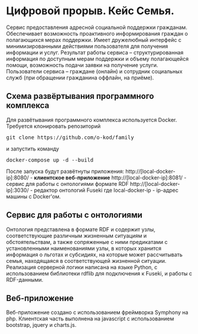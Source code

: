 # Цифровой прорыв. Кейс Семья.

Сервис предоставления адресной социальной поддержки гражданам. Обеспечивает возможность проактивного  информирования граждан о полагающихся мерах поддержки. Имеет дружелюбный интерфейс с минимизированными действиями пользователя для получения информации и услуг. Результат работы сервиса – структурированная информация по доступным мерам поддержки и объему полагающейся помощи, возможность подачи заявки на получение услуги. Пользователи сервиса – граждане (онлайн) и сотрудник социальных служб (при обращении гражданина оффлайн, на приёме). 

## Схема развёртывания программного комплекса

Для развётывания программного комплекса используется Docker. Требуется клонировать репозиторий

<pre>
git clone https://github.com/o-kod/family
</pre>

и запустить команду

<pre>
docker-compose up -d --build
</pre>

После запуска будут развётнуты приложения:
http://[local-docker-ip]:8080/ - __клиентское веб-приложение__
http://[local-docker-ip]:8081/ - сервис для работы с онтологиями формате RDF
http://[local-docker-ip]:3030/ - редактор онтологий Fuseki
где local-docker-ip - ip-адрес машины с Docker'ом.

## Сервис для работы с онтологиями

Онтология представлена в формате RDF и содержит узлы, соответствующие различным жизненным ситуациям и обстоятельствам, а также сопряженные с ними предикатами с установленными наименованиями узлы, в которых хранится информация о льготах и субсидиях, на которые может рассчитывать семья, находящаяся в соответствующей жизненной ситуации. Реализация серверной логики написана на языке Python, с использованием библиотеки rdflib для подключения к Fuseki, и работы с RDF-данными.

## Веб-приложение

Веб-приложение создано с использованием фреймворка Symphony на php. Клиентская часть выполнена на javascript с использованием bootstrap, jquery и charts.js.
